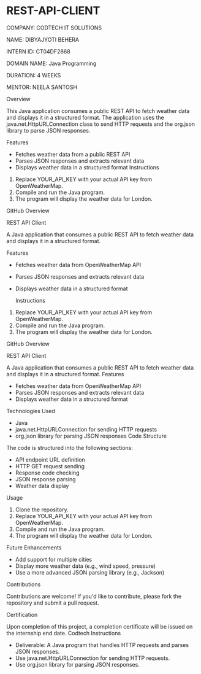 # REST-API-CLIENT
COMPANY: CODTECH IT SOLUTIONS

NAME: DIBYAJYOTI BEHERA

INTERN ID: CT04DF2868

DOMAIN NAME: Java Programming

DURATION: 4 WEEKS

MENTOR: NEELA SANTOSH


Overview

This Java application consumes a public REST API to fetch weather data and displays it in a structured format. The application uses the java.net.HttpURLConnection class to send HTTP requests and the org.json library to parse JSON responses.

Features

- Fetches weather data from a public REST API
- Parses JSON responses and extracts relevant data
- Displays weather data in a structured format
Instructions

1. Replace YOUR_API_KEY with your actual API key from OpenWeatherMap.
2. Compile and run the Java program.
3. The program will display the weather data for London.

GitHub Overview

REST API Client

A Java application that consumes a public REST API to fetch weather data and displays it in a structured format.

Features

- Fetches weather data from OpenWeatherMap API
- Parses JSON responses and extracts relevant data
- Displays weather data in a structured format

  Instructions

1. Replace YOUR_API_KEY with your actual API key from OpenWeatherMap.
2. Compile and run the Java program.
3. The program will display the weather data for London.

GitHub Overview

REST API Client

A Java application that consumes a public REST API to fetch weather data and displays it in a structured format.
Features

- Fetches weather data from OpenWeatherMap API
- Parses JSON responses and extracts relevant data
- Displays weather data in a structured format

Technologies Used

- Java
- java.net.HttpURLConnection for sending HTTP requests
- org.json library for parsing JSON responses
Code Structure

The code is structured into the following sections:

- API endpoint URL definition
- HTTP GET request sending
- Response code checking
- JSON response parsing
- Weather data display

Usage

1. Clone the repository.
2. Replace YOUR_API_KEY with your actual API key from OpenWeatherMap.
3. Compile and run the Java program.
4. The program will display the weather data for London.

Future Enhancements

- Add support for multiple cities
- Display more weather data (e.g., wind speed, pressure)
- Use a more advanced JSON parsing library (e.g., Jackson)

Contributions

Contributions are welcome! If you'd like to contribute, please fork the repository and submit a pull request.

Certification

Upon completion of this project, a completion certificate will be issued on the internship end date.
Codtech Instructions

- Deliverable: A Java program that handles HTTP requests and parses JSON responses.
- Use java.net.HttpURLConnection for sending HTTP requests.
- Use org.json library for parsing JSON responses.
